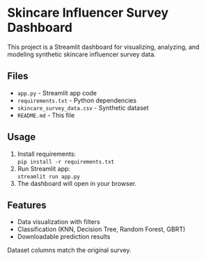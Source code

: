 # Skincare Influencer Survey Dashboard

This project is a Streamlit dashboard for visualizing, analyzing, and modeling synthetic skincare influencer survey data.

## Files

- `app.py` - Streamlit app code
- `requirements.txt` - Python dependencies
- `skincare_survey_data.csv` - Synthetic dataset
- `README.md` - This file

## Usage

1. Install requirements:  
   `pip install -r requirements.txt`
2. Run Streamlit app:  
   `streamlit run app.py`
3. The dashboard will open in your browser.

## Features

- Data visualization with filters
- Classification (KNN, Decision Tree, Random Forest, GBRT)
- Downloadable prediction results

Dataset columns match the original survey.
